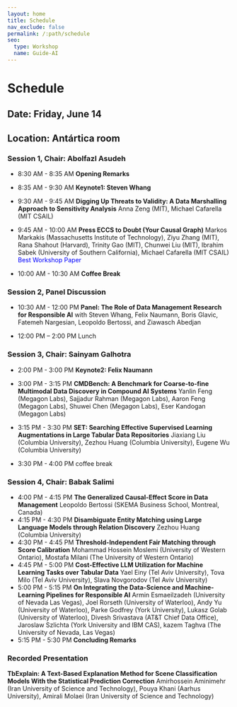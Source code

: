 ```yaml
---
layout: home
title: Schedule
nav_exclude: false
permalink: /:path/schedule
seo:
  type: Workshop
  name: Guide-AI
---
```


# Schedule
## Date: Friday, June 14
## Location: Antártica room

### Session 1, Chair: Abolfazl Asudeh
- 8:30 AM - 8:35 AM **Opening Remarks**
- 8:35 AM  - 9:30 AM **Keynote1: Steven Whang**
- 9:30 AM - 9:45 AM **Digging Up Threats to Validity: A Data Marshalling Approach to Sensitivity Analysis** Anna Zeng (MIT), Michael Cafarella (MIT CSAIL)
- 9:45 AM - 10:00 AM **Press ECCS to Doubt (Your Causal Graph)** Markos Markakis (Massachusetts Institute of Technology), Ziyu Zhang (MIT), Rana Shahout (Harvard), Trinity Gao (MIT), Chunwei Liu (MIT), Ibrahim Sabek (University of Southern California), Michael Cafarella (MIT CSAIL) <span style="color:blue">Best Workshop Paper</span>

- 10:00 AM - 10:30 AM **Coffee Break**

### Session 2, Panel Discussion 
- 10:30 AM - 12:00 PM **Panel: The Role of Data Management Research for Responsible AI** with Steven Whang, Felix Naumann, Boris Glavic, Fatemeh Nargesian, Leopoldo Bertossi, and Ziawasch Abedjan

- 12:00 PM – 2:00 PM Lunch

### Session 3, Chair: Sainyam Galhotra
- 2:00 PM - 3:00 PM **Keynote2: Felix Naumann**
- 3:00 PM - 3:15 PM **CMDBench: A Benchmark for Coarse-to-fine Multimodal Data Discovery in Compound AI Systems** Yanlin Feng (Megagon Labs), Sajjadur Rahman (Megagon Labs), Aaron Feng (Megagon Labs), Shuwei Chen (Megagon Labs), Eser Kandogan (Megagon Labs)
- 3:15 PM - 3:30 PM **SET: Searching Effective Supervised Learning Augmentations in Large Tabular Data Repositories** Jiaxiang Liu (Columbia University), Zezhou Huang (Columbia University), Eugene Wu (Columbia University)

- 3:30 PM - 4:00 PM coffee break

### Session 4, Chair: Babak Salimi
- 4:00 PM - 4:15 PM **The Generalized Causal-Effect Score in Data Management** Leopoldo Bertossi (SKEMA Business School, Montreal, Canada)
- 4:15 PM - 4:30 PM **Disambiguate Entity Matching using Large Language Models through Relation Discovery** Zezhou Huang (Columbia University)
- 4:30 PM - 4:45 PM **Threshold-Independent Fair Matching through Score Calibration** Mohammad Hossein Moslemi (University of Western Ontario), Mostafa Milani (The University of Western Ontario)
- 4:45 PM - 5:00 PM **Cost-Effective LLM Utilization for Machine Learning Tasks over Tabular Data** Yael Einy (Tel Aviv University), Tova Milo (Tel Aviv University), Slava Novgorodov (Tel Aviv University)
- 5:00 PM - 5:15 PM **On Integrating the Data-Science and Machine-Learning Pipelines for Responsible AI** Armin Esmaeilzadeh (University of Nevada Las Vegas), Joel Rorseth (University of Waterloo), Andy Yu (University of Waterloo), Parke Godfrey (York University), Lukasz Golab (University of Waterloo), Divesh Srivastava (AT&T Chief Data Office), Jaroslaw Szlichta (York University and IBM CAS), kazem Taghva (The University of Nevada, Las Vegas)
- 5:15 PM - 5:30 PM **Concluding Remarks**

### Recorded Presentation
**TbExplain: A Text-Based Explanation Method for Scene Classification Models With the Statistical Prediction Correction** Amirhossein Aminimehr (Iran University of Science and Technology), Pouya Khani (Aarhus University), Amirali Molaei (Iran University of Science and Technology)
